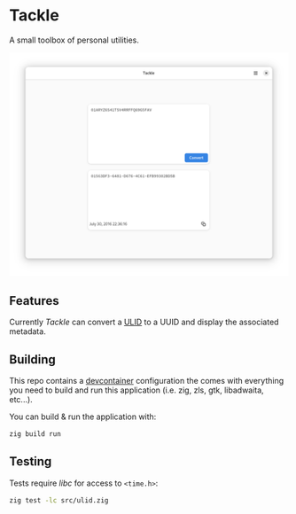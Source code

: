 # Tackle

A small toolbox of personal utilities.

![screenshot](./data/screenshot.png)

## Features

Currently _Tackle_ can convert a [ULID](https://github.com/ulid/spec) to a UUID and display the associated metadata.

## Building

This repo contains a [devcontainer](https://containers.dev/) configuration the comes with everything you need to build and run this application (i.e. zig, zls, gtk, libadwaita, etc...).

You can build & run the application with:

```sh
zig build run
```

## Testing

Tests require _libc_ for access to `<time.h>`:

```sh
zig test -lc src/ulid.zig
```
